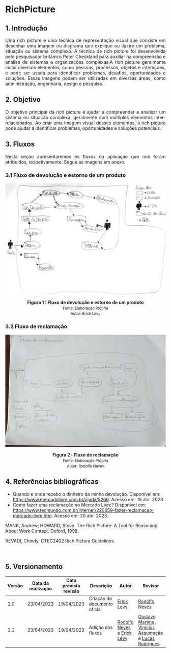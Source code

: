 # RichPicture

## 1. Introdução

<p align="justify">
    Uma rich picture é uma técnica de representação visual que consiste em desenhar uma imagem ou diagrama que explique ou ilustre um problema, situação ou sistema complexo. A técnica de rich picture foi desenvolvida pelo pesquisador britânico Peter Checkland para auxiliar na compreensão e análise de sistemas e organizações complexas.A rich picture geralmente inclui diversos elementos, como pessoas, processos, objetos e interações, e pode ser usada para identificar problemas, desafios, oportunidades e soluções. Essas imagens podem ser utilizadas em diversas áreas, como administração, engenharia, design e pesquisa.
</p>

## 2. Objetivo
<p align="justify">
    O objetivo principal da rich picture é ajudar a compreender e analisar um sistema ou situação complexa, geralmente com múltiplos elementos inter-relacionados. Ao criar uma imagem visual desses elementos, a rich picture pode ajudar a identificar problemas, oportunidades e soluções potenciais. 
</p>

## 3. Fluxos

<p align="justify">
    Nesta seção apresentaremos os fluxos da aplicação que nos foram atribuídos, respetivamente. Segue as imagens em anexo. 
</p>

### 3.1 Fluxo de devolução e estorno de um produto

![Fluxo de devolução e estorno de um produto](../Assets/fluxo_devolucao.jpeg)

<figcaption align='center'>
    <b>Figura 1 : Fluxo de devolução e estorno de um produto</b>
    <br><small>Fonte: Elaboração Própria</small>
    <br><small>Autor: Erick Levy</small>
</figcaption>

### 3.2 Fluxo de reclamação

![Fluxo de reclamação](../Assets/fluxo_reclamacao.jpeg)

<figcaption align='center'>
    <b>Figura 2 : Fluxo de reclamação</b>
    <br><small>Fonte: Elaboração Própria</small>
    <br><small>Autor: Rodolfo Neves</small>
</figcaption>

## 4. Referências bibliográficas

* Quando e onde recebo o dinheiro da minha devolução. Disponível em: <https://www.mercadolivre.com.br/ajuda/5266>. Acesso em: 19 abr. 2023.
* Como fazer uma reclamação no Mercado Livre? Disponível em: <https://www.tecmundo.com.br/internet/220659-fazer-reclamacao-mercado-livre.htm>. Acesso em: 20 abr. 2023.

MANK, Andrew; HOWARD, Steve. The Rich Picture: A Tool for
Reasoning About Work Context. Oxford, 1998.

REVADI, Chindy. CTEC2402 Rich Picture Guidelines.

‌ 
## 5. Versionamento

| Versão | Data da realização | Data prevista revisão | Descrição | Autor | Revisor |
|--------|------|------|-----------|-------|---------|
| 1.0    | 23/04/2023 | 19/04/2023 | Criação do documento oficial | [Erick Levy](https://github.com/Ericklevy)   | [Rodolfo Neves](https://github.com/roddas) |
| 1.1    | 23/04/2023 | 19/04/2023 | Adição dos fluxos | [Rodolfo Neves](https://github.com/roddas)  e  [Erick Levy](https://github.com/Ericklevy) | [Gustavo Martins](https://github.com/gustavomartins-github) , [Vinícius Assumpção](https://github.com/viniman27)  e  [Lucas Rodrigues](https://github.com/nickby2)  |